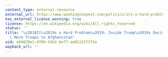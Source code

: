 ```yaml
---
content_type: external-resource
external_url: https://www.washingtonpost.com/politics/its-a-hard-problem-inside-trumps-decision-to-send-more-troops-to-afghanistan/2017/08/21/14dcb126-868b-11e7-a94f-3139abce39f5_story.html
has_external_license_warning: true
license: https://en.wikipedia.org/wiki/All_rights_reserved
status: ''
title: "\u2018It\u2019s a Hard Problem\u2019: Inside Trump\u2019s Decision to Send\
  \ More Troops to Afghanistan"
uid: e04829e1-df06-43b2-be77-ae01122f3f2e
wayback_url: ''
---
```


